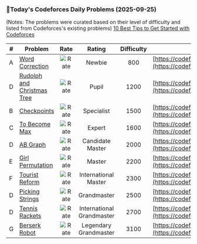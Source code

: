 ### 🌟Today's Codeforces Daily Problems (2025-09-25)
(Notes: The problems were curated based on their level of difficulty and listed from Codeforces's existing problems)
[10 Best Tips to Get Started with Codeforces](https://github.com/ika9810/Codeforces-Daily-Problems/blob/main/10%20Best%20Tips%20to%20Get%20Started%20with%20Codeforces.md)

| # | Problem | Rate| Rating | Difficulty | Contest |
|---| ----- | :--------: | :----------: | :----------: | ---------- |
|A|[Word Correction](https://codeforces.com/contest/938/problem/A)|![Rate](https://img.shields.io/badge/Newbie-800-lightgrey)|Newbie|800|[https://codeforces.com/contest/938](https://codeforces.com/contest/938)|
|D|[Rudolph and Christmas Tree](https://codeforces.com/contest/1846/problem/D)|![Rate](https://img.shields.io/badge/Pupil-1200-brightgreen)|Pupil|1200|[https://codeforces.com/contest/1846](https://codeforces.com/contest/1846)|
|B|[Checkpoints](https://codeforces.com/contest/709/problem/B)|![Rate](https://img.shields.io/badge/Specialist-1500-9cf)|Specialist|1500|[https://codeforces.com/contest/709](https://codeforces.com/contest/709)|
|C|[To Become Max](https://codeforces.com/contest/1856/problem/C)|![Rate](https://img.shields.io/badge/Expert-1600-blue)|Expert|1600|[https://codeforces.com/contest/1856](https://codeforces.com/contest/1856)|
|D|[AB Graph](https://codeforces.com/contest/1481/problem/D)|![Rate](https://img.shields.io/badge/Candidate%20Master-2000-blueviolet)|Candidate Master|2000|[https://codeforces.com/contest/1481](https://codeforces.com/contest/1481)|
|E|[Girl Permutation](https://codeforces.com/contest/1946/problem/E)|![Rate](https://img.shields.io/badge/Master-2200-orange)|Master|2200|[https://codeforces.com/contest/1946](https://codeforces.com/contest/1946)|
|F|[Tourist Reform](https://codeforces.com/contest/732/problem/F)|![Rate](https://img.shields.io/badge/International%20Master-2300-orange)|International Master|2300|[https://codeforces.com/contest/732](https://codeforces.com/contest/732)|
|D|[Picking Strings](https://codeforces.com/contest/923/problem/D)|![Rate](https://img.shields.io/badge/Grandmaster-2500-red)|Grandmaster|2500|[https://codeforces.com/contest/923](https://codeforces.com/contest/923)|
|D|[Tennis Rackets](https://codeforces.com/contest/309/problem/D)|![Rate](https://img.shields.io/badge/International%20Grandmaster-2700-red)|International Grandmaster|2700|[https://codeforces.com/contest/309](https://codeforces.com/contest/309)|
|G|[Berserk Robot ](https://codeforces.com/contest/538/problem/G)|![Rate](https://img.shields.io/badge/Legendary%20Grandmaster-3100-red)|Legendary Grandmaster|3100|[https://codeforces.com/contest/538](https://codeforces.com/contest/538)|

